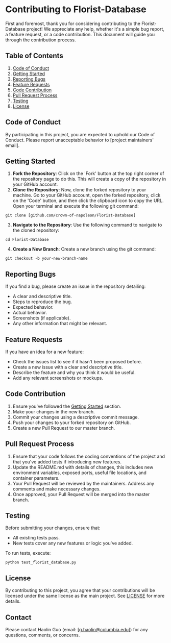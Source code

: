 # Contributing to Florist-Database

First and foremost, thank you for considering contributing to the Florist-Database project! We appreciate any help, whether it's a simple bug report, a feature request, or a code contribution. This document will guide you through the contribution process.

## Table of Contents

1. [Code of Conduct](#code-of-conduct)
2. [Getting Started](#getting-started)
3. [Reporting Bugs](#reporting-bugs)
4. [Feature Requests](#feature-requests)
5. [Code Contribution](#code-contribution)
6. [Pull Request Process](#pull-request-process)
7. [Testing](#testing)
8. [License](#license)

## Code of Conduct

By participating in this project, you are expected to uphold our Code of Conduct. Please report unacceptable behavior to [project maintainers' email].

## Getting Started

1. **Fork the Repository**: Click on the 'Fork' button at the top right corner of the repository page to do this. This will create a copy of the repository in your GitHub account.
2. **Clone the Repository**: Now, clone the forked repository to your machine. Go to your GitHub account, open the forked repository, click on the 'Code' button, and then click the clipboard icon to copy the URL. Open your terminal and execute the following git command:

```
git clone [github.com/crown-of-napoleon/Florist-Database]
```

3. **Navigate to the Repository**: Use the following command to navigate to the cloned repository:

```
cd Florist-Database
```

4. **Create a New Branch**: Create a new branch using the git command:
```
git checkout -b your-new-branch-name
```


## Reporting Bugs

If you find a bug, please create an issue in the repository detailing:

- A clear and descriptive title.
- Steps to reproduce the bug.
- Expected behavior.
- Actual behavior.
- Screenshots (if applicable).
- Any other information that might be relevant.

## Feature Requests

If you have an idea for a new feature:

- Check the issues list to see if it hasn't been proposed before.
- Create a new issue with a clear and descriptive title.
- Describe the feature and why you think it would be useful.
- Add any relevant screenshots or mockups.

## Code Contribution

1. Ensure you've followed the [Getting Started](#getting-started) section.
2. Make your changes in the new branch.
3. Commit your changes using a descriptive commit message.
4. Push your changes to your forked repository on GitHub.
5. Create a new Pull Request to our master branch.

## Pull Request Process

1. Ensure that your code follows the coding conventions of the project and that you've added tests if introducing new features.
2. Update the README.md with details of changes, this includes new environment variables, exposed ports, useful file locations, and container parameters.
3. Your Pull Request will be reviewed by the maintainers. Address any comments and make necessary changes.
4. Once approved, your Pull Request will be merged into the master branch.

## Testing

Before submitting your changes, ensure that:

- All existing tests pass.
- New tests cover any new features or logic you've added.

To run tests, execute:
```
python test_florist_database.py
```
## License

By contributing to this project, you agree that your contributions will be licensed under the same license as the main project. See [LICENSE](LICENSE) for more details.

## Contact

Please contact Haolin Guo (email: [g.haolin@columbia.edu]) for any questions, comments, or concerns. 
